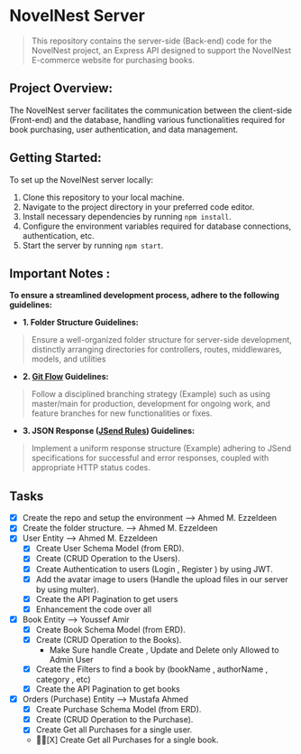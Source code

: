 # NovelNest Server

> This repository contains the server-side (Back-end) code for the NovelNest project, an Express API designed to support the NovelNest E-commerce website for purchasing books.

## Project Overview:

The NovelNest server facilitates the communication between the client-side (Front-end) and the database, handling various functionalities required for book purchasing, user authentication, and data management.

## Getting Started:

To set up the NovelNest server locally:

1. Clone this repository to your local machine.
2. Navigate to the project directory in your preferred code editor.
3. Install necessary dependencies by running `npm install`.
4. Configure the environment variables required for database connections, authentication, etc.
5. Start the server by running `npm start`.

## Important Notes :
**To ensure a streamlined development process, adhere to the following guidelines:**

- **1. Folder Structure Guidelines:**
> Ensure a well-organized folder structure for server-side development, distinctly arranging directories for controllers, routes, middlewares, models, and utilities
- **2. [Git Flow](https://nvie.com/posts/a-successful-git-branching-model/) Guidelines:**
> Follow a disciplined branching strategy (Example) such as using master/main for production, development for ongoing work, and feature branches for new functionalities or fixes.
- **3. JSON Response ([JSend Rules](https://github.com/omniti-labs/jsend)) Guidelines:**
>Implement a uniform response structure (Example) adhering to JSend specifications for successful and error responses, coupled with appropriate HTTP status codes.

## Tasks

- [X] Create the repo and setup the environment --> Ahmed M. Ezzeldeen
- [X] Create the folder structure. --> Ahmed M. Ezzeldeen
- [X] User Entity --> Ahmed M. Ezzeldeen 
	- [X] Create User Schema Model (from ERD). 
	- [X] Create (CRUD Operation to the Users).
	- [X] Create Authentication to users (Login , Register ) by using JWT.
	- [X] Add the avatar image to users (Handle the upload files in our server by using multer).
	- [X] Create the API Pagination to get users
	- [X] Enhancement the code over all
- [X] Book Entity --> Youssef Amir
	- [X] Create Book Schema Model (from ERD).
	- [X] Create (CRUD Operation to the Books).
		-  Make Sure handle Create , Update and Delete only Allowed to Admin User
	- [X] Create the Filters to find a book by (bookName , authorName , category  , etc)
	- [X] Create the API Pagination to get books
- [X] Orders (Purchase) Entity --> Mustafa Ahmed
	- [X] Create Purchase Schema Model (from ERD).
	- [X] Create (CRUD Operation to the Purchase).
	- [X] Create Get all Purchases for a single user.
	- [ْْX] Create Get all Purchases for a single book.


